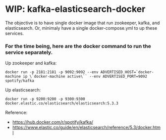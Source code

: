 # WIP: kafka-elasticsearch-docker
The objective is to have single docker image that run zookeeper, kafka, and elasticsearch. Or, minimaly have a single docker-compose.yml to up these services.

### For the time being, here are the docker command to run the service separately.

Up zookeeper and kafka:
```
docker run -p 2181:2181 -p 9092:9092 --env ADVERTISED_HOST=`docker-machine ip \`docker-machine active\`` --env ADVERTISED_PORT=9092 spotify/kafka
```

Up elasticsearch:
```
docker run -p 9200:9200 -p 9300:9300 docker.elastic.co/elasticsearch/elasticsearch:5.3.3
```

Reference:
* https://hub.docker.com/r/spotify/kafka/
* https://www.elastic.co/guide/en/elasticsearch/reference/5.3/docker.html
